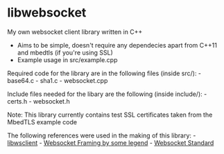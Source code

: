 # libwebsocket

My own websocket client library written in C++

- Aims to be simple, doesn't require any dependecies apart from C++11 and mbedtls (if you're using SSL)  
- Example usage in src/example.cpp

Required code for the library are in the following files (inside src/):
    - base64.c
    - sha1.c
    - websocket.cpp

Include files needed for the libary are the following (inside include/):
    - certs.h
    - websocket.h

Note: This library currently contains test SSL certificates taken from the MbedTLS example code

The following references were used in the making of this library:
    - [libwsclient](https://github.com/payden/libwsclient)
    - [Websocket Framing by some legend](https://www.openmymind.net/WebSocket-Framing-Masking-Fragmentation-and-More/#:~:text=A%20WebSocket%20frame%20can%20be,not%20it's%20a%20fin%20frame.)
    - [Websocket Standard](https://datatracker.ietf.org/doc/html/rfc6455)
